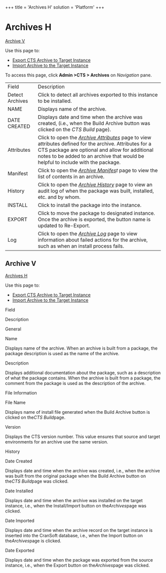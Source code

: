 +++
title = 'Archives H'
solution = 'Platform'
+++

# Archives H

[Archive V](#Archive_V)

<div class="use">

Use this page to:

  - [Export CTS Archive to Target
    Instance](../Use_Cases/Export_CTS_Archive_to_Target_Instance.htm)
  - [Import Archive to the Target
    Instance](../Use_Cases/Import_Archive_on_the_Target_Instance.htm)

</div>

To access this page, click **Admin \>CTS \> Archives** on *Navigation*
pane.

|                 |                                                                                                                                                                                                                                                                         |
| --------------- | ----------------------------------------------------------------------------------------------------------------------------------------------------------------------------------------------------------------------------------------------------------------------- |
| Field           | Description                                                                                                                                                                                                                                                             |
| Detect Archives | Click to detect all archives exported to this instance to be installed.                                                                                                                                                                                                 |
| NAME            | Displays name of the archive.                                                                                                                                                                                                                                           |
| DATE CREATED    | Displays date and time when the archive was created, (i.e., when the Build Archive button was clicked on the *CTS Build* page).                                                                                                                                         |
| Attributes      | Click to open the *[Archive Attributes](Archive_Attributes.htm)* page to view attributes defined for the archive. Attributes for a CTS package are optional and allow for additional notes to be added to an archive that would be helpful to include with the package. |
| Manifest        | Click to open the *[Archive Manifes](Archive_Manifest.htm)t* page to view the list of contents in an archive.                                                                                                                                                           |
| History         | Click to open the *[Archive History](Archive_History.htm)* page to view an audit log of when the package was built, installed, etc. and by whom.                                                                                                                        |
| INSTALL         | Click to install the package into the instance.                                                                                                                                                                                                                         |
| EXPORT          | Click to move the package to designated instance. Once the archive is exported, the button name is updated to Re-Export.                                                                                                                                                |
| Log             | Click to open the *[Archive Log](Archive_Log.htm)* page to view information about failed actions for the archive, such as when an install process fails.                                                                                                                |

## <span id="Archive_V"></span>Archive V

[Archives H](Archives_H.htm)

<div class="use">

Use this page to:

  - [Export CTS Archive to Target
    Instance](../Use_Cases/Export_CTS_Archive_to_Target_Instance.htm)
  - [Import Archive to the Target
    Instance](../Use_Cases/Import_Archive_on_the_Target_Instance.htm)

</div>

Field

Description

General

Name

Displays name of the archive. When an archive is built from a package,
the package description is used as the name of the archive.

Description

Displays additional documentation about the package, such as a
description of what the package contains. When the archive is built from
a package, the comment from the package is used as the description of
the archive.

File Information

File Name

Displays name of install file generated when the Build Archive button is
clicked on the<span style="font-style: italic;">CTS Build</span>page.

Version

Displays the CTS version number. This value ensures that source and
target environments for an archive use the same version. 

History

Date Created

Displays date and time when the archive was created, i.e., when the
archive was built from the original package when the Build Archive
button on the<span style="font-style: italic;">CTS Build</span>page was
clicked.

Date Installed

Displays date and time when the archive was installed on the target
instance, i.e., when the Install/Import button on
the<span style="font-style: italic;">Archives</span>page was clicked.

Date Imported

Displays date and time when the archive record on the target instance is
inserted into the CranSoft database, i.e., when the Import button on
the<span style="font-style: italic;">Archives</span>page is clicked.

Date Exported

Displays date and time when the package was exported from the source
instance, i.e., when the Export button on
the<span style="font-style: italic;">Archives</span>page was clicked.

